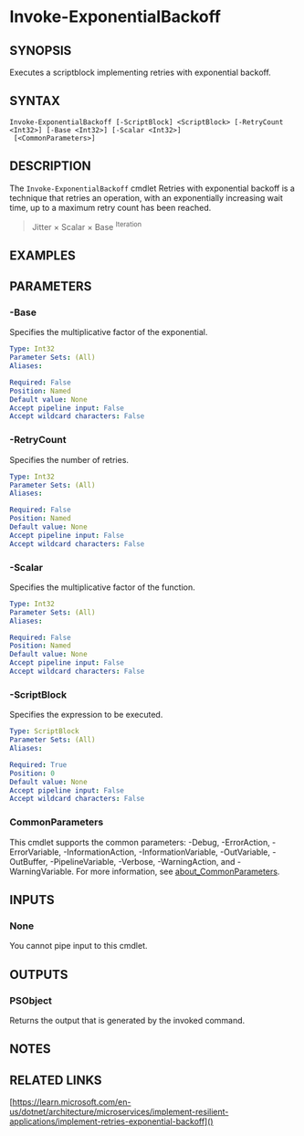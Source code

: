 ﻿---
external help file: PoshToolbox-help.xml
Module Name: PoshToolbox
online version: https://gitlab.com/PoshAJ/PoshToolbox/-/blob/main/docs/Invoke-ExponentialBackoff.md
schema: 2.0.0
---

# Invoke-ExponentialBackoff

## SYNOPSIS

Executes a scriptblock implementing retries with exponential backoff.

## SYNTAX

```
Invoke-ExponentialBackoff [-ScriptBlock] <ScriptBlock> [-RetryCount <Int32>] [-Base <Int32>] [-Scalar <Int32>]
 [<CommonParameters>]
```

## DESCRIPTION

The `Invoke-ExponentialBackoff` cmdlet Retries with exponential backoff is a technique that retries an operation, with an exponentially increasing wait time, up to a maximum retry count has been reached.

> Jitter &times; Scalar &times; Base <sup>Iteration</sup>

## EXAMPLES

## PARAMETERS

### -Base

Specifies the multiplicative factor of the exponential.

```yaml
Type: Int32
Parameter Sets: (All)
Aliases:

Required: False
Position: Named
Default value: None
Accept pipeline input: False
Accept wildcard characters: False
```

### -RetryCount

Specifies the number of retries.

```yaml
Type: Int32
Parameter Sets: (All)
Aliases:

Required: False
Position: Named
Default value: None
Accept pipeline input: False
Accept wildcard characters: False
```

### -Scalar

Specifies the multiplicative factor of the function.

```yaml
Type: Int32
Parameter Sets: (All)
Aliases:

Required: False
Position: Named
Default value: None
Accept pipeline input: False
Accept wildcard characters: False
```

### -ScriptBlock

Specifies the expression to be executed.

```yaml
Type: ScriptBlock
Parameter Sets: (All)
Aliases:

Required: True
Position: 0
Default value: None
Accept pipeline input: False
Accept wildcard characters: False
```

### CommonParameters

This cmdlet supports the common parameters: -Debug, -ErrorAction, -ErrorVariable, -InformationAction, -InformationVariable, -OutVariable, -OutBuffer, -PipelineVariable, -Verbose, -WarningAction, and -WarningVariable. For more information, see [about_CommonParameters](http://go.microsoft.com/fwlink/?LinkID=113216).

## INPUTS

### None

You cannot pipe input to this cmdlet.

## OUTPUTS

### PSObject

Returns the output that is generated by the invoked command.

## NOTES

## RELATED LINKS

[https://learn.microsoft.com/en-us/dotnet/architecture/microservices/implement-resilient-applications/implement-retries-exponential-backoff]()
